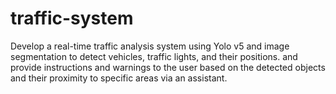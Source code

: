 # traffic-system
Develop  a real-time traffic analysis system using Yolo v5 and image segmentation to detect vehicles, traffic lights, and their positions. and provide instructions and warnings to the user based on the detected objects and their proximity to specific areas via an assistant.
